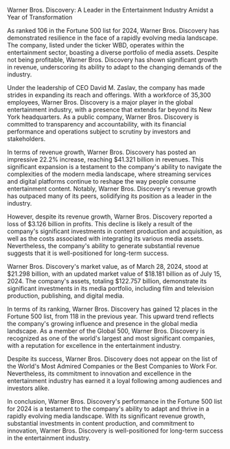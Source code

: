 Warner Bros. Discovery: A Leader in the Entertainment Industry Amidst a Year of Transformation

As ranked 106 in the Fortune 500 list for 2024, Warner Bros. Discovery has demonstrated resilience in the face of a rapidly evolving media landscape. The company, listed under the ticker WBD, operates within the entertainment sector, boasting a diverse portfolio of media assets. Despite not being profitable, Warner Bros. Discovery has shown significant growth in revenue, underscoring its ability to adapt to the changing demands of the industry.

Under the leadership of CEO David M. Zaslav, the company has made strides in expanding its reach and offerings. With a workforce of 35,300 employees, Warner Bros. Discovery is a major player in the global entertainment industry, with a presence that extends far beyond its New York headquarters. As a public company, Warner Bros. Discovery is committed to transparency and accountability, with its financial performance and operations subject to scrutiny by investors and stakeholders.

In terms of revenue growth, Warner Bros. Discovery has posted an impressive 22.2% increase, reaching $41.321 billion in revenues. This significant expansion is a testament to the company's ability to navigate the complexities of the modern media landscape, where streaming services and digital platforms continue to reshape the way people consume entertainment content. Notably, Warner Bros. Discovery's revenue growth has outpaced many of its peers, solidifying its position as a leader in the industry.

However, despite its revenue growth, Warner Bros. Discovery reported a loss of $3.126 billion in profits. This decline is likely a result of the company's significant investments in content production and acquisition, as well as the costs associated with integrating its various media assets. Nevertheless, the company's ability to generate substantial revenue suggests that it is well-positioned for long-term success.

Warner Bros. Discovery's market value, as of March 28, 2024, stood at $21.298 billion, with an updated market value of $18.181 billion as of July 15, 2024. The company's assets, totaling $122.757 billion, demonstrate its significant investments in its media portfolio, including film and television production, publishing, and digital media.

In terms of its ranking, Warner Bros. Discovery has gained 12 places in the Fortune 500 list, from 118 in the previous year. This upward trend reflects the company's growing influence and presence in the global media landscape. As a member of the Global 500, Warner Bros. Discovery is recognized as one of the world's largest and most significant companies, with a reputation for excellence in the entertainment industry.

Despite its success, Warner Bros. Discovery does not appear on the list of the World's Most Admired Companies or the Best Companies to Work For. Nevertheless, its commitment to innovation and excellence in the entertainment industry has earned it a loyal following among audiences and investors alike.

In conclusion, Warner Bros. Discovery's performance in the Fortune 500 list for 2024 is a testament to the company's ability to adapt and thrive in a rapidly evolving media landscape. With its significant revenue growth, substantial investments in content production, and commitment to innovation, Warner Bros. Discovery is well-positioned for long-term success in the entertainment industry.